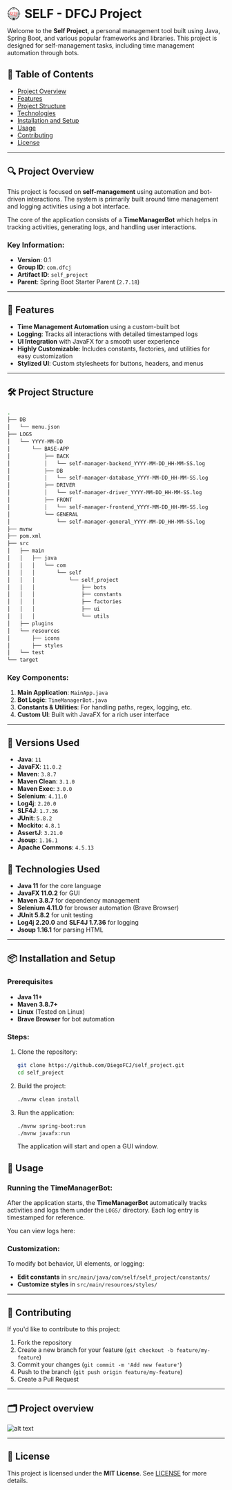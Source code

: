 <div align="left" style="display: flex; align-items: center;">
    <img src="app-icon.png" alt="Self Project Icon" width="30" height="30" style="margin-right: 10px;">
    <h1 style="margin: 0; display: inline; vertical-align: middle;"> SELF - DFCJ Project</h1>
</div>


Welcome to the **Self Project**, a personal management tool built using Java, Spring Boot, and various popular frameworks and libraries. This project is designed for self-management tasks, including time management automation through bots. 

## 🧭 Table of Contents

- [Project Overview](#project-overview)
- [Features](#features)
- [Project Structure](#project-structure)
- [Technologies](#technologies)
- [Installation and Setup](#installation-and-setup)
- [Usage](#usage)
- [Contributing](#contributing)
- [License](#license)

---

## 🔍 Project Overview

This project is focused on **self-management** using automation and bot-driven interactions. The system is primarily built around time management and logging activities using a bot interface.

The core of the application consists of a **TimeManagerBot** which helps in tracking activities, generating logs, and handling user interactions.

### Key Information:
- **Version**: 0.1
- **Group ID**: `com.dfcj`
- **Artifact ID**: `self_project`
- **Parent**: Spring Boot Starter Parent (`2.7.18`)

---

## 🚀 Features

- **Time Management Automation** using a custom-built bot
- **Logging**: Tracks all interactions with detailed timestamped logs
- **UI Integration** with JavaFX for a smooth user experience
- **Highly Customizable**: Includes constants, factories, and utilities for easy customization
- **Stylized UI**: Custom stylesheets for buttons, headers, and menus

---

## 🛠️ Project Structure

```bash
.
├── DB
│   └── menu.json
├── LOGS
│   └── YYYY-MM-DD
│       └── BASE-APP
│           ├── BACK
│           │   └── self-manager-backend_YYYY-MM-DD_HH-MM-SS.log
│           ├── DB
│           │   └── self-manager-database_YYYY-MM-DD_HH-MM-SS.log
│           ├── DRIVER
│           │   └── self-manager-driver_YYYY-MM-DD_HH-MM-SS.log
│           ├── FRONT
│           │   └── self-manager-frontend_YYYY-MM-DD_HH-MM-SS.log
│           └── GENERAL
│               └── self-manager-general_YYYY-MM-DD_HH-MM-SS.log
├── mvnw
├── pom.xml
├── src
│   ├── main
│   │   ├── java
│   │   │   └── com
│   │   │       └── self
│   │   │           └── self_project
│   │   │               ├── bots
│   │   │               ├── constants
│   │   │               ├── factories
│   │   │               ├── ui
│   │   │               └── utils
│   ├── plugins
│   └── resources
│       ├── icons
│       ├── styles
│   └── test
└── target
```

### Key Components:

1. **Main Application**: `MainApp.java`
2. **Bot Logic**: `TimeManagerBot.java`
3. **Constants & Utilities**: For handling paths, regex, logging, etc.
4. **Custom UI**: Built with JavaFX for a rich user interface

---

## 🔧 Versions Used

- **Java**: `11`
- **JavaFX**: `11.0.2`
- **Maven**: `3.8.7`
- **Maven Clean**: `3.1.0`
- **Maven Exec**: `3.0.0`
- **Selenium**: `4.11.0`
- **Log4j**: `2.20.0`
- **SLF4J**: `1.7.36`
- **JUnit**: `5.8.2`
- **Mockito**: `4.8.1`
- **AssertJ**: `3.21.0`
- **Jsoup**: `1.16.1`
- **Apache Commons**: `4.5.13`

## 🚀 Technologies Used

- **Java 11** for the core language
- **JavaFX 11.0.2** for GUI
- **Maven 3.8.7** for dependency management
- **Selenium 4.11.0** for browser automation (Brave Browser)
- **JUnit 5.8.2** for unit testing
- **Log4j 2.20.0** and **SLF4J 1.7.36** for logging
- **Jsoup 1.16.1** for parsing HTML


---

## 📦 Installation and Setup

### Prerequisites

- **Java 11+**
- **Maven 3.8.7+**
- **Linux** (Tested on Linux)
- **Brave Browser** for bot automation

### Steps:

1. Clone the repository:
   ```bash
   git clone https://github.com/DiegoFCJ/self_project.git
   cd self_project
   ```

2. Build the project:
   ```bash
   ./mvnw clean install
   ```

3. Run the application:
   ```bash
   ./mvnw spring-boot:run
   ./mvnw javafx:run
   ```

   The application will start and open a GUI window.

## 📖 Usage

### Running the TimeManagerBot:

After the application starts, the **TimeManagerBot** automatically tracks activities and logs them under the `LOGS/` directory. Each log entry is timestamped for reference.

You can view logs here:

### Customization:

To modify bot behavior, UI elements, or logging:
- **Edit constants** in `src/main/java/com/self/self_project/constants/`
- **Customize styles** in `src/main/resources/styles/`

---

## 🤝 Contributing

If you'd like to contribute to this project:

1. Fork the repository
2. Create a new branch for your feature (`git checkout -b feature/my-feature`)
3. Commit your changes (`git commit -m 'Add new feature'`)
4. Push to the branch (`git push origin feature/my-feature`)
5. Create a Pull Request

---
## 🗂️ Project overview
![alt text](image.png)

---
## 📄 License

This project is licensed under the **MIT License**. See [LICENSE](LICENSE) for more details.
